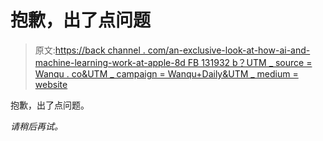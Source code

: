 # 抱歉，出了点问题

> 原文:[https://back channel . com/an-exclusive-look-at-how-ai-and-machine-learning-work-at-apple-8d FB 131932 b？UTM _ source = Wanqu . co&UTM _ campaign = Wanqu+Daily&UTM _ medium = website](https://backchannel.com/an-exclusive-look-at-how-ai-and-machine-learning-work-at-apple-8dbfb131932b?utm_source=wanqu.co&utm_campaign=Wanqu+Daily&utm_medium=website)

抱歉，出了点问题。

 *请稍后再试。*
